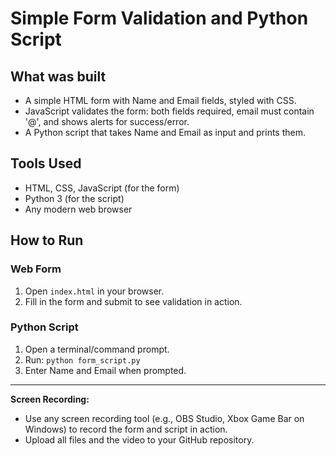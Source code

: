 # Simple Form Validation and Python Script

## What was built
- A simple HTML form with Name and Email fields, styled with CSS.
- JavaScript validates the form: both fields required, email must contain '@', and shows alerts for success/error.
- A Python script that takes Name and Email as input and prints them.

## Tools Used
- HTML, CSS, JavaScript (for the form)
- Python 3 (for the script)
- Any modern web browser

## How to Run

### Web Form
1. Open `index.html` in your browser.
2. Fill in the form and submit to see validation in action.

### Python Script
1. Open a terminal/command prompt.
2. Run: `python form_script.py`
3. Enter Name and Email when prompted.

---

**Screen Recording:**
- Use any screen recording tool (e.g., OBS Studio, Xbox Game Bar on Windows) to record the form and script in action.
- Upload all files and the video to your GitHub repository.
